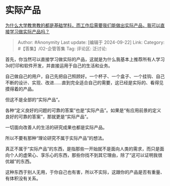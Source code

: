# 实际产品
[为什么大学教育教的都是基础学科，而工作后需要我们能做出实际产品，我可以直接学习做实际产品吗？](https://www.zhihu.com/question/666917640/answer/3632149835)

> Author: #Anonymity
> Last update: [编辑于 2024-09-22]
> Link:
> Category: #【答集】/02-企管答集 
> Tag: 
> 评论区:
> 泛讨论:

首先，你当然可以直接学习做实际的产品，这就是为什么我基本上推荐所有人学习3d打印和软件开发，并直接运用于自己的生活和业务。

自己做自己的用户，自己先把自己照顾好。一个杯子、一个盒子、一个挂钩、自己不断的设计、实现、改进……直到完全适合自己的需要，这已经是实际的、看得见摸得着的产品。

但这不是全部的“实际产品”。

各种“定义良好的问题的可靠的答案”也是“实际产品”。如果是“有应用前景的定义良好的可靠的答案”，那就更是“实际产品”。

一切面向改善人的生活的研究成果也都是实际产品。

所以不要有那种“理论研究不属于实际产品”的想法。

真正不属于“实际产品”的东西，是指那些一开始就不是面向人类的需求，而只是面向个人的虚荣心、享乐心的东西，那些你找不到其它理由，除了“这可以证明我很优越”的东西。

这种东西于别人无用，于你自己也有害，所以不实际，这跟你的产品是否有重量、有体积没有关系。
